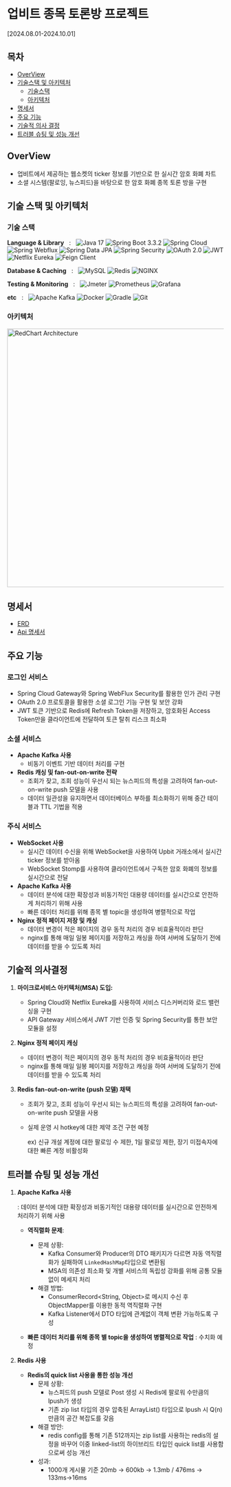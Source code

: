 # 업비트 종목 토론방 프로젝트

[2024.08.01-2024.10.01]

## 목차

- [OverView](#overview)
- [기술스택 및 아키텍처](#기술-스택-및-아키텍처)
    - [기술스택](#기술-스택)
    - [아키텍처](#아키텍처)
- [명세서](#명세서)
- [주요 기능](#주요-기능)
- [기술적 의사 결정](#기술적-의사-결정)
- [트러블 슈팅 및 성능 개선](#트러블-슈팅-및-성능-개선)

## OverView

- 업비트에서 제공하는 웹소켓의 ticker 정보를 기반으로 한 실시간 암호 화폐 차트
- 소셜 시스템(팔로잉, 뉴스피드)을 바탕으로 한 암호 화폐 종목 토론 방을 구현

## 기술 스택 및 아키텍처

### 기술 스택

**Language & Library** &nbsp; : &nbsp;
<img src="https://img.shields.io/badge/Java-17-007396?style=for-the-badge&logo=java&logoColor=white" alt="Java 17">
<img src="https://img.shields.io/badge/SpringBoot-3.3.2-6DB33F?style=for-the-badge&logo=springboot&logoColor=white" alt="Spring Boot 3.3.2">
<img src="https://img.shields.io/badge/Spring%20Cloud-2023.0.3-6DB33F?style=for-the-badge&logo=spring&logoColor=white" alt="Spring Cloud">
<img src="https://img.shields.io/badge/Spring%20Webflux-6DB33F?style=for-the-badge&logo=Spring&logoColor=white" alt="Spring Webflux">
<img src="https://img.shields.io/badge/Spring%20Data%20JPA-6DB33F?style=for-the-badge&logo=spring&logoColor=white" alt="Spring Data JPA">
<img src="https://img.shields.io/badge/Spring%20Security-6DB33F?style=for-the-badge&logo=Spring%20Security&logoColor=white" alt="Spring Security">
<img src="https://img.shields.io/badge/OAuth2.0-4285F4?style=for-the-badge&logo=oauth&logoColor=white" alt="OAuth 2.0">
<img src="https://img.shields.io/badge/JWT-000000?style=for-the-badge&logo=JSON%20web%20tokens&logoColor=white" alt="JWT">
<img src="https://img.shields.io/badge/Netflix%20Eureka-302E31?style=for-the-badge&logo=Netflix&logoColor=white" alt="Netflix Eureka">
<img src="https://img.shields.io/badge/Feign%20Client-6DB33F?style=for-the-badge&logo=spring&logoColor=white" alt="Feign Client">

**Database & Caching** &nbsp; : &nbsp;
<img src="https://img.shields.io/badge/MySQL-4479A1?style=for-the-badge&logo=mysql&logoColor=white" alt="MySQL">
<img src="https://img.shields.io/badge/Redis-DC382D?style=for-the-badge&logo=redis&logoColor=white" alt="Redis">
<img src="https://img.shields.io/badge/NGINX-009639?style=for-the-badge&logo=nginx&logoColor=white" alt="NGINX">

**Testing & Monitoring** &nbsp; : &nbsp;
<img src="https://img.shields.io/badge/Jmeter-D22128?style=for-the-badge&logo=apachejmeter&logoColor=white" alt="Jmeter">
<img src="https://img.shields.io/badge/Prometheus-E6522C?style=for-the-badge&logo=prometheus&logoColor=white" alt="Prometheus">
<img src="https://img.shields.io/badge/Grafana-F46800?style=for-the-badge&logo=grafana&logoColor=white" alt="Grafana">

**etc** &nbsp; : &nbsp;
<img src="https://img.shields.io/badge/Apache%20Kafka-231F20?style=for-the-badge&logo=apachekafka&logoColor=white" alt="Apache Kafka">
<img src="https://img.shields.io/badge/Docker-2496ED?style=for-the-badge&logo=docker&logoColor=white" alt="Docker">
<img src="https://img.shields.io/badge/Gradle-02303A?style=for-the-badge&logo=gradle&logoColor=white" alt="Gradle">
<img src="https://img.shields.io/badge/Git-F05032?style=for-the-badge&logo=git&logoColor=white" alt="Git">

### 아키텍처

<img src="img\architecture.png" alt="RedChart Architecture" width="600">

## 명세서

- [ERD](https://elite-atom-ce3.notion.site/ERD-1bbe4ebdbce4809b8201c7d68597e24b?pvs=4)
- [Api 명세서](https://elite-atom-ce3.notion.site/Api-1bbe4ebdbce480108827df0ce37cab74?pvs=4)

## 주요 기능

### 로그인 서비스

- Spring Cloud Gateway와 Spring WebFlux Security를 활용한 인가 관리 구현
- OAuth 2.0 프로토콜을 활용한 소셜 로그인 기능 구현 및 보안 강화
- JWT 토큰 기반으로 Redis에 Refresh Token을 저장하고, 암호화된 Access Token만을 클라이언트에 전달하여 토큰 탈취 리스크 최소화

### 소셜 서비스

- **Apache Kafka 사용**
    - 비동기 이벤트 기반 데이터 처리를 구현
- **Redis 캐싱 및 fan-out-on-write 전략**
    - 조회가 잦고, 조회 성능이 우선시 되는 뉴스피드의 특성을 고려하여 fan-out-on-write push 모델을 사용
    - 데이터 일관성을 유지하면서 데이터베이스 부하를 최소화하기 위해 중간 테이블과 TTL 기법을 적용

### 주식 서비스

- **WebSocket 사용**
    - 실시간 데이터 수신을 위해 WebSocket을 사용하여 Upbit 거래소에서 실시간 ticker 정보를 받아옴
    - WebSocket Stomp를 사용하여 클라이언트에서 구독한 암호 화폐의 정보를 실시간으로 전달
- **Apache Kafka 사용**
    - 데이터 분석에 대한 확장성과 비동기적인 대용량 데이터를 실시간으로 안전하게 처리하기 위해 사용
    - 빠른 데이터 처리를 위해 종목 별 topic을 생성하여 병렬적으로 작업
- **Nginx 정적 페이지 저장 및 캐싱**
    - 데이터 변경이 적은 페이지의 경우 동적 처리의 경우 비효율적이라 판단
    - nginx를 통해 매일 일봉 페이지를 저장하고 캐싱을 하여 서버에 도달하기 전에 데이터를 받을 수 있도록 처리

## 기술적 의사결정

1. **마이크로서비스 아키텍처(MSA) 도입:**
    - Spring Cloud와 Netflix Eureka를 사용하여 서비스 디스커버리와 로드 밸런싱을 구현
    - API Gateway 서비스에서 JWT 기반 인증 및 Spring Security를 통한 보안 모듈을 설정

2. **Nginx 정적 페이지 캐싱**
    - 데이터 변경이 적은 페이지의 경우 동적 처리의 경우 비효율적이라 판단
    - nginx를 통해 매일 일봉 페이지를 저장하고 캐싱을 하여 서버에 도달하기 전에 데이터를 받을 수 있도록 처리

3. **Redis fan-out-on-write (push 모델) 채택**
   - 조회가 잦고, 조회 성능이 우선시 되는 뉴스피드의 특성을 고려하여 fan-out-on-write push 모델을 사용
   - 실제 운영 시 hotkey에 대한 제약 조건 구현 예정
     
      ex) 신규 개설 계정에 대한 팔로잉 수 제한, 1일 팔로잉 제한, 장기 미접속자에 대한 빠른 계정 비활성화


## 트러블 슈팅 및 성능 개선

1. **Apache Kafka 사용**
  
   : 데이터 분석에 대한 확장성과 비동기적인 대용량 데이터를 실시간으로 안전하게 처리하기 위해 사용
   
    - **역직렬화 문제**:
        - 문제 상황:
            - Kafka Consumer와 Producer의 DTO 패키지가 다르면 자동 역직렬화가 실패하여 `LinkedHashMap`타입으로 변환됨
            - MSA의 의존성 최소화 및 개별 서비스의 독립성 강화를 위해 공통 모듈 없이 메세지 처리
        - 해결 방법:
            - ConsumerRecord<String, Object>로 메시지 수신 후 ObjectMapper를 이용한 동적 역직렬화 구현
            -  Kafka Listener에서 DTO 타입에 관계없이 객체 변환 가능하도록 구성
      
   - **빠른 데이터 처리를 위해 종목 별 topic을 생성하여 병렬적으로 작업** :  수치화 예정


4. **Redis 사용**
    - **Redis의 quick list 사용을 통한 성능 개선**
        - 문제 상황:
            - 뉴스피드의 push 모델로 Post 생성 시 Redis에 팔로워 수만큼의 lpush가 생성
            - 기존 zip list 타입의 경우 압축된 ArrayList() 타입으로 lpush 시 Q(n)만큼의 공간 복잡도를 갖음
        - 해결 방안:
            - redis config를 통해 기존 512까지는 zip list를 사용하는 redis의 설정을 바꾸어 이중 linked-list의 하이브리드 타입인 quick list를 사용함으로써 성능 개선
        - 성과:
            - 1000개 게시물 기준 20mb → 600kb → 1.3mb / 476ms → 133ms→16ms
